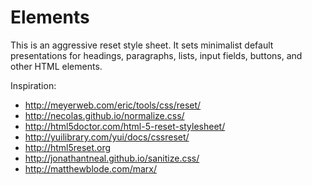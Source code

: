 
# Elements

This is an aggressive reset style sheet. It sets minimalist default presentations for headings, paragraphs, lists, input fields, buttons, and other HTML elements.

Inspiration:

- http://meyerweb.com/eric/tools/css/reset/
- http://necolas.github.io/normalize.css/
- http://html5doctor.com/html-5-reset-stylesheet/
- http://yuilibrary.com/yui/docs/cssreset/
- http://html5reset.org
- http://jonathantneal.github.io/sanitize.css/
- http://matthewblode.com/marx/
